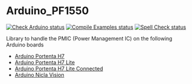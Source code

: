 # Arduino_PF1550

[![Check Arduino status](https://github.com/arduino-libraries/Arduino_PF1550/actions/workflows/check-arduino.yml/badge.svg)](https://github.com/arduino-libraries/Arduino_PF1550/actions/workflows/check-arduino.yml)
[![Compile Examples status](https://github.com/REPO_OWNER/REPO_NAME/actions/workflows/compile-examples.yml/badge.svg)](https://github.com/REPO_OWNER/REPO_NAME/actions/workflows/compile-examples.yml)
[![Spell Check status](https://github.com/arduino-libraries/Arduino_PF1550/actions/workflows/spell-check.yml/badge.svg)](https://github.com/arduino-libraries/Arduino_PF1550/actions/workflows/spell-check.yml)

Library to handle the PMIC (Power Management IC) on the following Arduino boards

- [Arduino Portenta H7](https://docs.arduino.cc/hardware/portenta-h7)
- [Arduino Portenta H7 Lite](https://docs.arduino.cc/hardware/portenta-h7-lite)
- [Arduino Portenta H7 Lite Connected](https://docs.arduino.cc/hardware/portenta-h7-lite-connected)
- [Arduino Nicla Vision](https://docs.arduino.cc/hardware/nicla-vision)